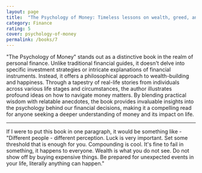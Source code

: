 ```yaml
---
layout: page
title:  "The Psychology of Money: Timeless lessons on wealth, greed, and happiness - Morgan Housel"
category: Finance
rating: 5
cover: psychology-of-money
permalink: /books/7
---
```

"The Psychology of Money" stands out as a distinctive book in the realm of personal finance.
Unlike traditional financial guides, it doesn't delve into specific investment strategies or intricate 
explanations of financial instruments. Instead, it offers a philosophical approach to wealth-building and happiness.
Through a tapestry of real-life stories from individuals across various life stages and circumstances,
the author illustrates profound ideas on how to navigate money matters. By blending practical wisdom with relatable anecdotes,
the book provides invaluable insights into the psychology behind our financial decisions,
making it a compelling read for anyone seeking a deeper understanding of money and its impact on life.

<hr>

If I were to put this book in one paragraph, it would be something like - "Different people - different perception. Luck is very
important. Set some threshold that is enough for you. Compounding is cool. It's fine to fail in something, it happens to everyone.
Wealth is what you do not see. Do not show off by buying expensive things. Be prepared for unexpected events in your life,
literally anything can happen."
